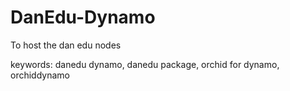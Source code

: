 # DanEdu-Dynamo
To host the dan edu nodes


keywords: danedu dynamo, danedu package, orchid for dynamo, orchiddynamo
